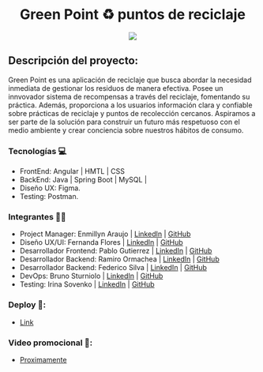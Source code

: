 <h1 align = "center">Green Point ♻ puntos de reciclaje</h1>
<p align="center">
<img src="https://i.ibb.co/x2GS3qg/6e8f1651-b11d-44fd-8a5a-e25765b85ea4.jpg" style="max-width: 100%; display: inline-block;" />
</p>

## Descripción del proyecto:

Green Point es una aplicación de reciclaje que busca abordar la necesidad inmediata de gestionar los residuos de manera efectiva. Posee un innvovador sistema de recompensas a través del reciclaje, fomentando su práctica. Además, proporciona a los usuarios información clara y confiable sobre prácticas de reciclaje y puntos de recolección cercanos. Aspiramos a ser parte de la solución para construir un futuro más respetuoso con el medio ambiente y crear conciencia sobre nuestros hábitos de consumo.

### Tecnologías 💻
* FrontEnd: Angular | HMTL | CSS 
* BackEnd: Java | Spring Boot | MySQL | 
* Diseño UX: Figma.
* Testing: Postman.

### Integrantes 👩‍🔬
* Project Manager: Enmillyn Araujo | [LinkedIn](https://www.linkedin.com/in/enmiaraujo) | [GitHub](https://github.com/earaujos)
* Diseño UX/UI: Fernanda Flores | [LinkedIn](https://www.linkedin.com/in/ferffloress/) | [GitHub](https://github.com/Fernanda-Flores)
* Desarrollador Frontend: Pablo Gutierrez | [LinkedIn](https://www.linkedin.com/in/pablo-ra%C3%BAl-guti%C3%A9rrez/) | [GitHub](https://github.com/Pablo2311)
* Desarrollador Backend: Ramiro Ormachea | [LinkedIn](https://www.linkedin.com/in/ramiroormachea/) | [GitHub](https://github.com/RamaOrmachea)
* Desarrollador Backend: Federico Silva | [LinkedIn](https://www.linkedin.com/in/federico42o) | [GitHub](https://github.com/federico42o)
* DevOps: Bruno Sturniolo | [LinkedIn](https://www.linkedin.com/in/bruno-sturniolo-aa8074234/) | [GitHub](https://github.com/SturnioloBruno)
* Testing: Irina Sovenko | [LinkedIn](https://www.linkedin.com/in/irina-sov) | [GitHub](https://github.com/SIA83)



### Deploy 🔗:
* [Link](http://190.124.144.225:80)

### Video promocional 🔗:
* [Proximamente](https://youtube.com)


